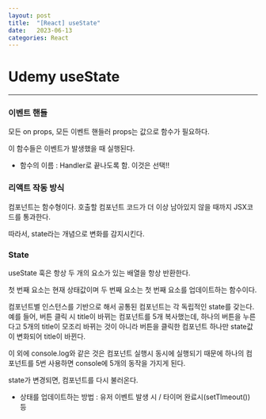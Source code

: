 ```yaml
---
layout: post
title:  "[React] useState"
date:   2023-06-13
categories: React
---
```



# Udemy useState

--- 

### 이벤트 핸들

모든 on props, 모든 이벤트 핸들러 props는 값으로 함수가 필요하다.

이 함수들은 이벤트가 발생했을 때 실행된다. 

- 함수의 이름 : Handler로 끝나도록 함. 이것은 선택!!

### 리액트 작동 방식

컴포넌트는 함수형이다. 호출할 컴포넌트 코드가 더 이상 남아있지 않을 때까지 JSX코드를 통과한다.

따라서, state라는 개념으로 변화를 감지시킨다.

### State

useState 훅은 항상 두 개의 요소가 있는 배열을 항상 반환한다. 

첫 번째 요소는 현재 상태값이며 두 번째 요소는 첫 번째 요소를 업데이트하는 함수이다.

컴포넌트별 인스턴스를 기반으로 해서 공통된 컴포넌트는 각 독립적인 state를 갖는다.
예를 들어, 버튼 클릭 시 title이 바뀌는 컴포넌트를 5개 복사했는데, 하나의 버튼을 누른다고 5개의 title이
모조리 바뀌는 것이 아니라 버튼을 클릭한 컴포넌트 하나만 state값이 변화되어 title이 바뀐다.

이 외에 console.log와 같은 것은 컴포넌트 실행시 동시에 실행되기 때문에 하나의 컴포넌트를 5번 사용하면 console에 5개의 동작을 가지게 된다.

state가 변경되면, 컴포넌트를 다시 불러온다. 

- 상태를 업데이트하는 방법 : 유저 이벤트 발생 시 / 타이머 완료시(setTImeout()) 등





